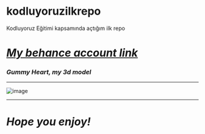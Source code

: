 # kodluyoruzilkrepo
Kodluyoruz Eğitimi kapsamında açtığım ilk repo

# ***[My behance account link](https://www.behance.net/gizemland)***

### ***Gummy Heart, my 3d model***
---
![image](https://mir-s3-cdn-cf.behance.net/projects/max_808_webp/438bd1161934273.Y3JvcCwxOTk5LDE1NjQsMCwzNjY.png)







---
# ***Hope you enjoy!***